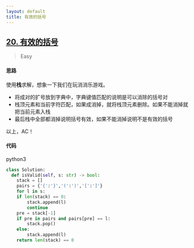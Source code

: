 ```yaml
---
layout: default
title: 有效的括号
---
```


## [20\. 有效的括号](https://leetcode-cn.com/problems/valid-parentheses/)

> Easy

#### 思路

使用**栈**求解，想象一下我们在玩消消乐游戏。

* 将成对的扩号放到字典中，字典键值匹配的说明是可以消除的括号对
* 栈顶元素和当前字符匹配，如果成消掉，就将栈顶元素删除。如果不能消掉就把当前元素入栈
* 最后栈中全部都消掉说明括号有效，如果不能消掉说明不是有效的括号

以上，AC！

#### 代码
python3
```python
class Solution:
  def isValid(self, s: str) -> bool:
    stack = []
    pairs = {'{':'}','(':')','[':']'}
    for l in s:
    if len(stack) == 0:
        stack.append(l)
        continue
    pre = stack[-1]
    if pre in pairs and pairs[pre] == l:
        stack.pop()
    else:
        stack.append(l)
    return len(stack) == 0
      
```